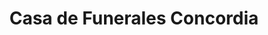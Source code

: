 ---
title: "Casa de Funerales Concordia"
url: /cochabamba/casa-de-funerales-concordia/
shop: Bestattungen
---